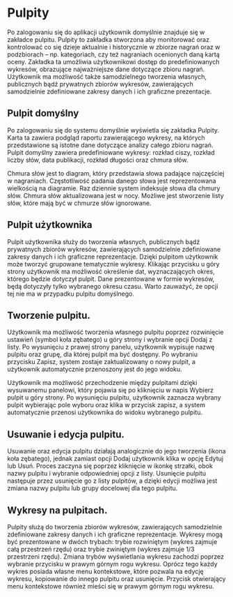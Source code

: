 # Pulpity

Po zalogowaniu się do aplikacji użytkownik domyślnie znajduje się w zakładce pulpitu. Pulpity to zakładka stworzona aby monitorować oraz kontrolować co się dzieje aktualnie i historycznie w zbiorze nagrań oraz w podzbiorach – np. kategoriach, czy też nagraniach ocenionych daną kartą oceny. Zakładka ta umożliwia użytkownikowi dostęp do predefiniowanych wykresów, obrazujące najważniejsze dane dotyczące zbioru nagrań. Użytkownik ma możliwość także samodzielnego tworzenia własnych, publicznych bądź prywatnych zbiorów wykresów, zawierających samodzielnie zdefiniowane zakresy danych i ich graficzne prezentacje.

## Pulpit domyślny

Po zalogowaniu się do systemu domyślnie wyświetla się zakładka Pulpity. Karta ta zawiera podgląd raportu zawierającego wykresy, na których przedstawione są istotne dane dotyczące analizy całego zbioru nagrań. Pulpit domyślny zawiera predefiniowane wykresy: rozkład ciszy, rozkład liczby słów, data publikacji, rozkład długości oraz chmura słów.&#x20;

Chmura słów jest to diagram, który przedstawia słowa padające najczęściej w nagraniach. Częstotliwość padania danego słowa jest reprezentowana wielkością na diagramie. Raz dziennie system indeksuje słowa dla chmury słów. Chmura słów aktualizowana jest w nocy. Możliwe jest stworzenie listy słów, które mają być w chmurze słów ignorowane.&#x20;

## Pulpit użytkownika

Pulpit użytkownika służy do tworzenia własnych, publicznych bądź prywatnych zbiorów wykresów, zawierających samodzielnie zdefiniowane zakresy danych i ich graficzne reprezentacje. Dzięki pulpitom użytkownik może tworzyć grupowane tematycznie wykresy. Klikając przycisku u góry strony użytkownik ma możliwość określenie dat, wyznaczających okres, którego będzie dotyczył pulpit. Dane prezentowane w formie wykresów, będą dotyczyły tylko wybranego okresu czasu. Warto zauważyć, że opcji tej nie ma w przypadku pulpitu domyślnego.

## Tworzenie pulpitu.

Użytkownik ma możliwość tworzenia własnego pulpitu poprzez rozwinięcie ustawień (symbol koła zębatego) u góry strony i wybranie opcji Dodaj z listy. Po wysunięciu z prawej strony panelu, użytkownik wypisuje nazwę pulpitu oraz grupę, dla której pulpit ma być dostępny. Po wybraniu przycisku Zapisz, system zostaje zaktualizowany o nowy pulpit, a użytkownik automatycznie przenoszony jest do jego widoku.

Użytkownik ma możliwość przechodzenie między pulpitami dzięki wysuwanemu panelowi, który pojawia się po kliknięciu w napis Wybierz pulpit u góry strony. Po wysunięciu pulpitu, użytkownik zaznacza wybrany pulpit wybierając pole wyboru oraz klika w przycisk zapisz, a system automatycznie przenosi użytkownika do widoku wybranego pulpitu.

## Usuwanie i edycja pulpitu.

Usuwanie oraz edycja pulpitu działają analogicznie do jego tworzenia (ikona koła zębatego), jednak zamiast opcji Dodaj użytkownik klika w opcję Edytuj lub Usuń. Proces zaczyna się poprzez kliknięcie w ikonkę strzałki, obok nazwy pulpitu i wybranie odpowiedniej opcji z listy. Usunięcie pulpitu następuje przez usunięcie go z listy pulpitów, a dzięki edycji możliwa jest zmiana nazwy pulpitu lub grupy docelowej dla tego pulpitu.

## Wykresy na pulpitach.

Pulpity służą do tworzenia zbiorów wykresów, zawierających samodzielnie zdefiniowane zakresy danych i ich graficzne reprezentacje. Wykresy mogą być prezentowane w dwóch trybach: trybie rozwiniętym (wykres zajmuje całą przestrzeń rzędu) oraz trybie zwiniętym (wykres zajmuje 1/3 przestrzeni rzędu). Zmiana trybów wyświetlania wykresu zachodzi poprzez wybranie przycisku w prawym górnym rogu wykresu. Oprócz tego każdy wykres posiada własne menu kontekstowe, które pozwala na edycję wykresu, kopiowanie do innego pulpitu oraz usunięcie. Przycisk otwierający menu kontekstowe również mieści się w prawym górnym rogu wykresu.
